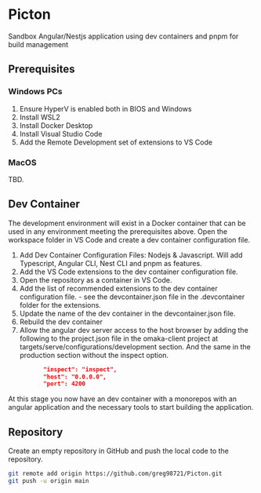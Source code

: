 # Picton
Sandbox Angular/Nestjs application using dev containers and pnpm for build management

## Prerequisites
### Windows PCs
1) Ensure HyperV is enabled both in BIOS and Windows
2) Install WSL2
3) Install Docker Desktop
4) Install Visual Studio Code
5) Add the Remote Development set of extensions to VS Code

### MacOS
TBD.

## Dev Container
The development environment will exist in a Docker container that can be used in any environment meeting the prerequisites above. Open the workspace folder in VS Code and create a dev container configuration file.


1) Add Dev Container Configuration Files: Nodejs & Javascript. Will add Typescript, Angular CLI, Nest CLI and pnpm as features.
2) Add the VS Code extensions to the dev container configuration file.
3) Open the repository as a container in VS Code.
4) Add the list of recommended extensions to the dev container configuration file. - see the devcontainer.json file in the .devcontainer folder for the extensions.
5) Update the name of the dev container in the devcontainer.json file.
6) Rebuild the dev container
8) Allow the angular dev server access to the host browser by adding the following to the project.json file in the omaka-client project at targets/serve/configurations/development section. And the same in the production section without the inspect option.
```json
          "inspect": "inspect",
          "host": "0.0.0.0",
          "port": 4200
```
At this stage you now have an dev container with a monorepos with an angular application and the necessary tools to start building the application.

## Repository
Create an empty repository in GitHub and push the local code to the repository.

```sh
git remote add origin https://github.com/greg98721/Picton.git
git push -u origin main
```
